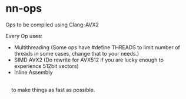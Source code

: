 # nn-ops
 Ops to be compiled using Clang-AVX2

Every Op uses:
<ul>
<li>Multithreading (Some ops have #define THREADS to limit number of threads in some cases, change that to your needs.)</li>
<li>SIMD AVX2 (Do rewrite for AVX512 if you are lucky enough to experience 512bit vectors)</li>
<li>Inline Assembly</li>
</ul><br>
&nbsp&nbsp&nbsp to make things as fast as possible.
